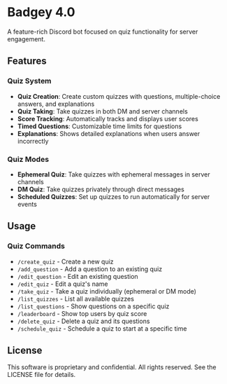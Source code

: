 # Badgey 4.0

A feature-rich Discord bot focused on quiz functionality for server engagement.

## Features

### Quiz System
- **Quiz Creation**: Create custom quizzes with questions, multiple-choice answers, and explanations
- **Quiz Taking**: Take quizzes in both DM and server channels
- **Score Tracking**: Automatically tracks and displays user scores
- **Timed Questions**: Customizable time limits for questions
- **Explanations**: Shows detailed explanations when users answer incorrectly

### Quiz Modes
- **Ephemeral Quiz**: Take quizzes with ephemeral messages in server channels
- **DM Quiz**: Take quizzes privately through direct messages
- **Scheduled Quizzes**: Set up quizzes to run automatically for server events

## Usage

### Quiz Commands
- `/create_quiz` - Create a new quiz
- `/add_question` - Add a question to an existing quiz
- `/edit_question` - Edit an existing question
- `/edit_quiz` - Edit a quiz's name
- `/take_quiz` - Take a quiz individually (ephemeral or DM mode)
- `/list_quizzes` - List all available quizzes
- `/list_questions` - Show questions on a specific quiz
- `/leaderboard` - Show top users by quiz score
- `/delete_quiz` - Delete a quiz and its questions
- `/schedule_quiz` - Schedule a quiz to start at a specific time

## License

This software is proprietary and confidential. All rights reserved.
See the LICENSE file for details.